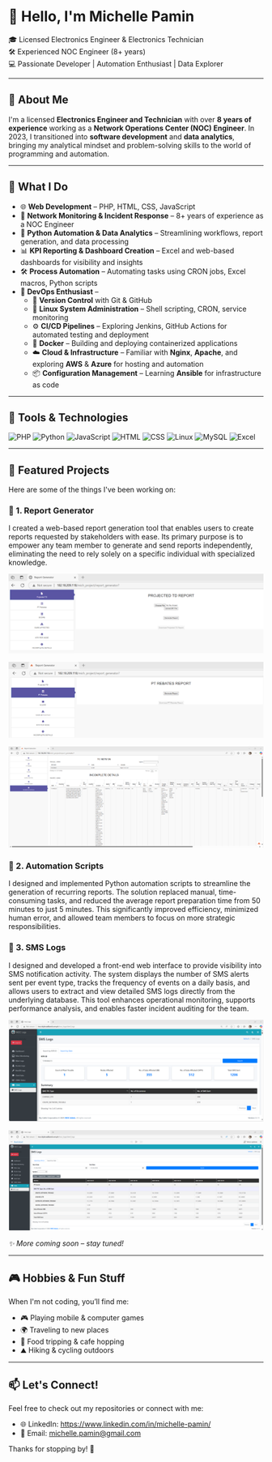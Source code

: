 # 👋 Hello, I'm Michelle Pamin

🎓 Licensed Electronics Engineer & Electronics Technician  
🛠️ Experienced NOC Engineer (8+ years)  
💻 Passionate Developer | Automation Enthusiast | Data Explorer

---

## 💼 About Me

I'm a licensed **Electronics Engineer and Technician** with over **8 years of experience** working as a **Network Operations Center (NOC) Engineer**. In 2023, I transitioned into **software development** and **data analytics**, bringing my analytical mindset and problem-solving skills to the world of programming and automation.

---

## 🧠 What I Do

- 🌐 **Web Development** – PHP, HTML, CSS, JavaScript  
- 🔧 **Network Monitoring & Incident Response** – 8+ years of experience as a NOC Engineer  
- 🐍 **Python Automation & Data Analytics** – Streamlining workflows, report generation, and data processing  
- 📊 **KPI Reporting & Dashboard Creation** – Excel and web-based dashboards for visibility and insights  
- 🛠️ **Process Automation** – Automating tasks using CRON jobs, Excel macros, Python scripts  
- 🚀 **DevOps Enthusiast** –  
  - 🔄 **Version Control** with Git & GitHub  
  - 🐧 **Linux System Administration** – Shell scripting, CRON, service monitoring  
  - ⚙️ **CI/CD Pipelines** – Exploring Jenkins, GitHub Actions for automated testing and deployment  
  - 🐳 **Docker** – Building and deploying containerized applications  
  - ☁️ **Cloud & Infrastructure** – Familiar with **Nginx**, **Apache**, and exploring **AWS** & **Azure** for hosting and automation  
  - 📦 **Configuration Management** – Learning **Ansible** for infrastructure as code  


---

## 🚀 Tools & Technologies

![PHP](https://img.shields.io/badge/PHP-777BB4?style=flat&logo=php&logoColor=white)
![Python](https://img.shields.io/badge/Python-3776AB?style=flat&logo=python&logoColor=white)
![JavaScript](https://img.shields.io/badge/JavaScript-F7DF1E?style=flat&logo=javascript&logoColor=black)
![HTML](https://img.shields.io/badge/HTML5-E34F26?style=flat&logo=html5&logoColor=white)
![CSS](https://img.shields.io/badge/CSS3-1572B6?style=flat&logo=css3&logoColor=white)
![Linux](https://img.shields.io/badge/Linux-FCC624?style=flat&logo=linux&logoColor=black)
![MySQL](https://img.shields.io/badge/MySQL-4479A1?style=flat&logo=mysql&logoColor=white)
![Excel](https://img.shields.io/badge/Excel-217346?style=flat&logo=microsoft-excel&logoColor=white)

---

## 📂 Featured Projects

Here are some of the things I've been working on:

### 🔹 1. Report Generator
I created a web-based report generation tool that enables users to create reports requested by stakeholders with ease. Its primary purpose is to empower any team member to generate and send reports independently, eliminating the need to rely solely on a specific individual with specialized knowledge.

![TD Report Generator](assets/td_report.png)

![Rebates Report Generator](assets/rebates_report.png)

![Inaccuracy Checker](assets/incomplete_details.png)

### 🔹 2. Automation Scripts
I designed and implemented Python automation scripts to streamline the generation of recurring reports. The solution replaced manual, time-consuming tasks, and reduced the average report preparation time from 50 minutes to just 5 minutes. This significantly improved efficiency, minimized human error, and allowed team members to focus on more strategic responsibilities.



### 🔹 3. SMS Logs
I designed and developed a front-end web interface to provide visibility into SMS notification activity. The system displays the number of SMS alerts sent per event type, tracks the frequency of events on a daily basis, and allows users to extract and view detailed SMS logs directly from the underlying database. This tool enhances operational monitoring, supports performance analysis, and enables faster incident auditing for the team.

![SMS Logs Per ID](assets/sms_logs_per_id.png)

![SMS Logs Date Range](assets/sms_logs_report.png)

_✨ More coming soon – stay tuned!_

---

## 🎮 Hobbies & Fun Stuff

When I'm not coding, you’ll find me:

- 🎮 Playing mobile & computer games  
- 🌍 Traveling to new places  
- 🥘 Food tripping & cafe hopping  
- ⛰️ Hiking & cycling outdoors  

---

## 📫 Let's Connect!

Feel free to check out my repositories or connect with me:

- 🌐 LinkedIn: https://www.linkedin.com/in/michelle-pamin/  
- 📨 Email: michelle.pamin@gmail.com


Thanks for stopping by! 💖

